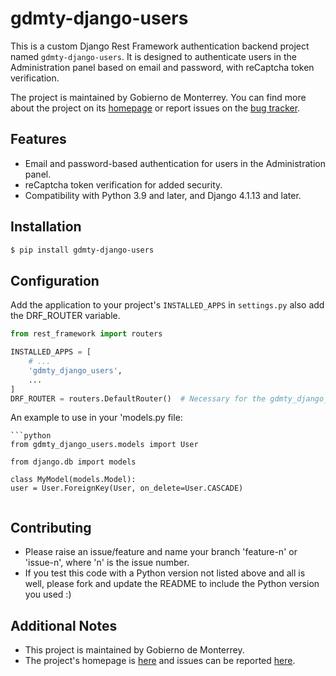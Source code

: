 # gdmty-django-users

This is a custom Django Rest Framework authentication backend project named `gdmty-django-users`. It is designed to
authenticate users in the Administration panel based on email and password, with reCaptcha token verification.

The project is maintained by Gobierno de Monterrey. You can find more about the project on
its [homepage](https://github.com/gobiernodigitalmonterrey/gdmty-django-users) or report issues on
the [bug tracker](https://github.com/gobiernodigitalmonterrey/gdmty-django-users/issues).

## Features

- Email and password-based authentication for users in the Administration panel.
- reCaptcha token verification for added security.
- Compatibility with Python 3.9 and later, and Django 4.1.13 and later.

## Installation

```bash
$ pip install gdmty-django-users
```

## Configuration

Add the application to your project's `INSTALLED_APPS` in `settings.py` also add the DRF_ROUTER variable.

```python
from rest_framework import routers

INSTALLED_APPS = [
    # ...
    'gdmty_django_users',
    ...
]
DRF_ROUTER = routers.DefaultRouter()  # Necessary for the gdmty_django_users package

```

An example to use in your 'models.py file:

    ```python 
    from gdmty_django_users.models import User

    from django.db import models

    class MyModel(models.Model):
    user = User.ForeignKey(User, on_delete=User.CASCADE)
```
```

## Contributing

* Please raise an issue/feature and name your branch 'feature-n' or 'issue-n', where 'n' is the issue number.
* If you test this code with a Python version not listed above and all is well, please fork and update the README to
  include the Python version you used :)

## Additional Notes

* This project is maintained by Gobierno de Monterrey.
* The project's homepage is [here](https://github.com/gobiernodigitalmonterrey/gdmty-django-users) and issues can be
  reported [here](https://github.com/gobiernodigitalmonterrey/gdmty-django-users/issues).